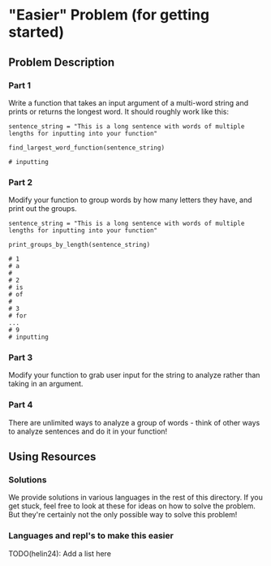 # "Easier" Problem (for getting started)

## Problem Description
### Part 1
Write a function that takes an input argument of a multi-word string and prints or returns the longest word. It should roughly work like this:
```
sentence_string = "This is a long sentence with words of multiple lengths for inputting into your function"

find_largest_word_function(sentence_string)

# inputting
```

### Part 2
Modify your function to group words by how many letters they have, and print out the groups.
```
sentence_string = "This is a long sentence with words of multiple lengths for inputting into your function"

print_groups_by_length(sentence_string)

# 1
# a
# 
# 2
# is
# of
#
# 3
# for
...
# 9
# inputting
```

### Part 3
Modify your function to grab user input for the string to analyze rather than taking in an argument.

### Part 4
There are unlimited ways to analyze a group of words - think of other ways to analyze sentences and do it in your function!

## Using Resources

### Solutions
We provide solutions in various languages in the rest of this directory. If you get stuck, feel free to look at these for ideas on how to solve the problem. But they're certainly not the only possible way to solve this problem!

### Languages and repl's to make this easier
TODO(helin24): Add a list here

